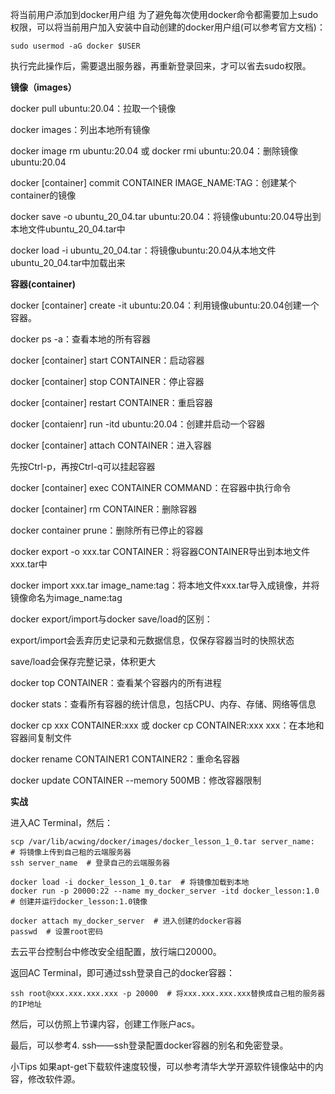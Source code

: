 将当前用户添加到docker用户组
为了避免每次使用docker命令都需要加上sudo权限，可以将当前用户加入安装中自动创建的docker用户组(可以参考官方文档)：
```
sudo usermod -aG docker $USER
```
执行完此操作后，需要退出服务器，再重新登录回来，才可以省去sudo权限。

**镜像（images）**

docker pull ubuntu:20.04：拉取一个镜像

docker images：列出本地所有镜像

docker image rm ubuntu:20.04 或 docker rmi ubuntu:20.04：删除镜像ubuntu:20.04

docker [container] commit CONTAINER IMAGE_NAME:TAG：创建某个container的镜像

docker save -o ubuntu_20_04.tar ubuntu:20.04：将镜像ubuntu:20.04导出到本地文件ubuntu_20_04.tar中

docker load -i ubuntu_20_04.tar：将镜像ubuntu:20.04从本地文件ubuntu_20_04.tar中加载出来

**容器(container)**

docker [container] create -it ubuntu:20.04：利用镜像ubuntu:20.04创建一个容器。

docker ps -a：查看本地的所有容器

docker [container] start CONTAINER：启动容器

docker [container] stop CONTAINER：停止容器

docker [container] restart CONTAINER：重启容器

docker [contaienr] run -itd ubuntu:20.04：创建并启动一个容器

docker [container] attach CONTAINER：进入容器

先按Ctrl-p，再按Ctrl-q可以挂起容器

docker [container] exec CONTAINER COMMAND：在容器中执行命令

docker [container] rm CONTAINER：删除容器

docker container prune：删除所有已停止的容器

docker export -o xxx.tar CONTAINER：将容器CONTAINER导出到本地文件xxx.tar中

docker import xxx.tar image_name:tag：将本地文件xxx.tar导入成镜像，并将镜像命名为image_name:tag

docker export/import与docker save/load的区别：

export/import会丢弃历史记录和元数据信息，仅保存容器当时的快照状态

save/load会保存完整记录，体积更大

docker top CONTAINER：查看某个容器内的所有进程

docker stats：查看所有容器的统计信息，包括CPU、内存、存储、网络等信息

docker cp xxx CONTAINER:xxx 或 docker cp CONTAINER:xxx xxx：在本地和容器间复制文件

docker rename CONTAINER1 CONTAINER2：重命名容器

docker update CONTAINER --memory 500MB：修改容器限制

**实战**

进入AC Terminal，然后：

```
scp /var/lib/acwing/docker/images/docker_lesson_1_0.tar server_name:  # 将镜像上传到自己租的云端服务器
ssh server_name  # 登录自己的云端服务器

docker load -i docker_lesson_1_0.tar  # 将镜像加载到本地
docker run -p 20000:22 --name my_docker_server -itd docker_lesson:1.0  # 创建并运行docker_lesson:1.0镜像

docker attach my_docker_server  # 进入创建的docker容器
passwd  # 设置root密码
```
去云平台控制台中修改安全组配置，放行端口20000。

返回AC Terminal，即可通过ssh登录自己的docker容器：
```
ssh root@xxx.xxx.xxx.xxx -p 20000  # 将xxx.xxx.xxx.xxx替换成自己租的服务器的IP地址
```
然后，可以仿照上节课内容，创建工作账户acs。

最后，可以参考4. ssh——ssh登录配置docker容器的别名和免密登录。

小Tips
如果apt-get下载软件速度较慢，可以参考清华大学开源软件镜像站中的内容，修改软件源。
